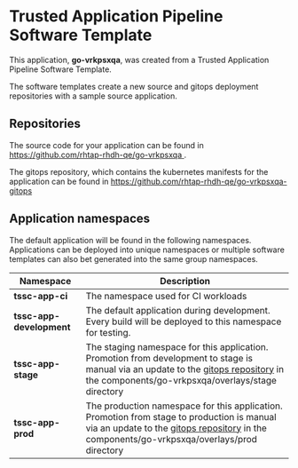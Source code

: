 # Trusted Application Pipeline Software Template

This application, **go-vrkpsxqa**, was created from a Trusted Application Pipeline Software Template.

The software templates create a new source and gitops deployment repositories with a sample source application. 

## Repositories

The source code for your application can be found in [https://github.com/rhtap-rhdh-qe/go-vrkpsxqa ](https://github.com/rhtap-rhdh-qe/go-vrkpsxqa ).
 
The gitops repository, which contains the kubernetes manifests for the application can be found in 
[https://github.com/rhtap-rhdh-qe/go-vrkpsxqa-gitops ](https://github.com/rhtap-rhdh-qe/go-vrkpsxqa-gitops ) 

## Application namespaces 

The default application will be found in the following namespaces. Applications can be deployed into unique namespaces or multiple software templates can also bet generated into the same group namespaces.  

|  Namespace   |  Description   |  
| -------- | -------- |
| **tssc-app-ci** | The namespace used for CI workloads |
| **tssc-app-development** | The default application during development. Every build will be deployed to this namespace for testing. |
| **tssc-app-stage** | The staging namespace for this application. Promotion from development to stage is manual via an update to the [gitops repository](https://github.com/rhtap-rhdh-qe/go-vrkpsxqa-gitops ) in the components/go-vrkpsxqa/overlays/stage directory |
| **tssc-app-prod** | The production namespace for this application. Promotion from stage to production is manual via an update to the [gitops repository](https://github.com/rhtap-rhdh-qe/go-vrkpsxqa-gitops ) in the components/go-vrkpsxqa/overlays/prod directory |